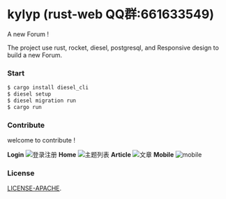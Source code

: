 # kylyp (rust-web QQ群:661633549)

A new Forum !

The project use rust, rocket, diesel, postgresql, and Responsive design to build a new Forum.

### Start

```bash
$ cargo install diesel_cli
$ diesel setup
$ diesel migration run
$ cargo run
```
 

### Contribute
 
welcome to contribute !

**Login**
![登录注册](https://github.com/mcux/kylyp/blob/master/public/2017-09-06%2001-17-07%E5%B1%8F%E5%B9%95%E6%88%AA%E5%9B%BE.png?raw=true)
**Home**
![主题列表](https://raw.githubusercontent.com/mcux/kylyp/master/public/2017-09-06%2001-11-08%E5%B1%8F%E5%B9%95%E6%88%AA%E5%9B%BE.png)
**Article**
![文章](https://raw.githubusercontent.com/mcux/kylyp/master/public/2017-09-06%2001-13-25%E5%B1%8F%E5%B9%95%E6%88%AA%E5%9B%BE.png)
**Mobile**
![mobile](https://raw.githubusercontent.com/mcux/kylyp/master/public/2017-09-06%2001-37-32%E5%B1%8F%E5%B9%95%E6%88%AA%E5%9B%BE.png)


### License

[LICENSE-APACHE](https://github.com/mcux/kylyp/blob/master/LICENSE).
